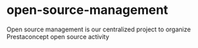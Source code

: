 open-source-management
======================

Open source management is our centralized project to organize Prestaconcept open source activity
